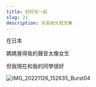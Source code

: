 ```yaml
---
title: 好好在一起
slug: 21
description: 天長地久短文集
---
```


在日本

媽媽覺得我的聲音太像女生

但我現在和我的同學很好


![IMG_20221126_152635_Burst04](https://e.brid.cf/i/2023/12/14/xu5ujb.jpg)